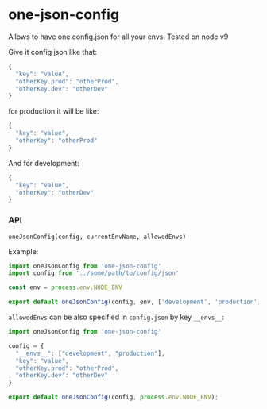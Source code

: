 # one-json-config

Allows to have one config.json for all your envs.
Tested on node v9

Give it config json like that:

```javascript
{
  "key": "value",
  "otherKey.prod": "otherProd",
  "otherKey.dev": "otherDev"
}
```

for production it will be like:

```javascript
{
  "key": "value",
  "otherKey": "otherProd"
}
```

And for development:

```javascript
{
  "key": "value",
  "otherKey": "otherDev"
}
```


### API

`oneJsonConfig(config, currentEnvName, allowedEnvs)`

Example:

```javascript
import oneJsonConfig from 'one-json-config'
import config from '../some/path/to/config/json'

const env = process.env.NODE_ENV

export default oneJsonConfig(config, env, ['development', 'production'])


```

`allowedEnvs` can be also specified in `config.json` by key `__envs__`:

```javascript
import oneJsonConfig from 'one-json-config'

config = {
  "__envs__": ["development", "production"],
  "key": "value",
  "otherKey.prod": "otherProd",
  "otherKey.dev": "otherDev"
}

export default oneJsonConfig(config, process.env.NODE_ENV);


```
